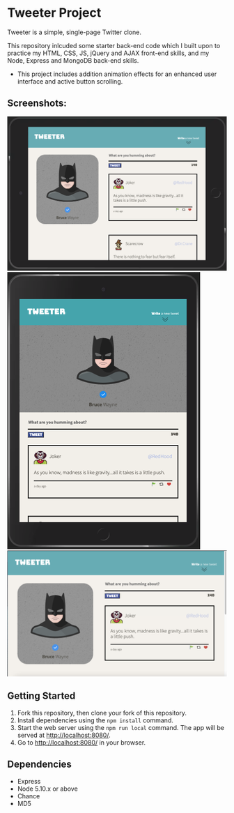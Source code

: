 # Tweeter Project

Tweeter is a simple, single-page Twitter clone.

This repository inlcuded some starter back-end code which I built upon to practice my HTML, CSS, JS, jQuery and AJAX front-end skills, and my Node, Express and MongoDB back-end skills. 

- This project includes addition animation effects for an enhanced user interface and active button scrolling.

## Screenshots:

!["Screenshot of Tweeter on iPad in Landscape mode"](https://github.com/adamm13/tweeter/blob/master/docs/ipadwide.png)
!["Screenshot of Tweeter on iPad in Portrait mode"](https://github.com/adamm13/tweeter/blob/master/docs/ipadlong.png)
!["Screenshot of Tweeter on Desktop"](https://github.com/adamm13/tweeter/blob/master/docs/desktop.png)

## Getting Started

1. Fork this repository, then clone your fork of this repository.
2. Install dependencies using the `npm install` command.
3. Start the web server using the `npm run local` command. The app will be served at <http://localhost:8080/>.
4. Go to <http://localhost:8080/> in your browser.

## Dependencies

- Express
- Node 5.10.x or above
- Chance
- MD5
